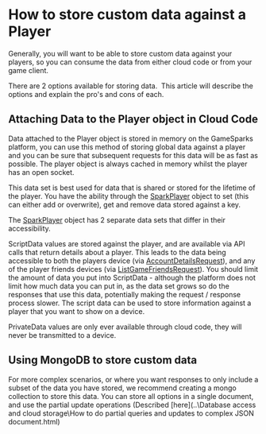 # How to store custom data against a Player

Generally, you will want to be able to store custom data against your players, so you can consume the data from either cloud code or from your game client.

There are 2 options available for storing data.  This article will describe the options and explain the pro's and cons of each.

## Attaching Data to the Player object in Cloud Code

Data attached to the Player object is stored in memory on the GameSparks platform, you can use this method of storing global data against a player and you can be sure that subsequent requests for this data will be as fast as possible. The player object is always cached in memory whilst the player has an open socket.

This data set is best used for data that is shared or stored for the lifetime of the player. You have the ability through the [SparkPlayer](/documentation/cloud-code-api/spark-cloud-code-api/sparkplayer) object to set (this can either add or overwrite), get and remove data stored against a key.

The [SparkPlayer](https://docs.gamesparks.net/documentation/cloud-code-api/spark-cloud-code-api/sparkplayer) object has 2 separate data sets that differ in their accessibility.

ScriptData values are stored against the player, and are available via API calls that return details about a player. This leads to the data being accessible to both the players device (via [AccountDetailsRequest](https://docs.gamesparks.net/documentation/request-api/player-request-api/accountdetailsrequest)), and any of the player friends devices (via [ListGameFriendsRequest](https://docs.gamesparks.net/documentation/request-api/player-request-api/listgamefriendsrequest)). You should limit the amount of data you put into ScriptData - although the platform does not limit how much data you can put in, as the data set grows so do the responses that use this data, potentially making the request / response process slower. The script data can be used to store information against a player that you want to show on a device.

PrivateData values are only ever available through cloud code, they will never be transmitted to a device.

## Using MongoDB to store custom data

For more complex scenarios, or where you want responses to only include a subset of the data you have stored, we recommend creating a mongo collection to store this data. You can store all options in a single document, and use the partial update operations (Described [here](..\Database access and cloud storage\How to do partial queries and updates to complex JSON document.html)
